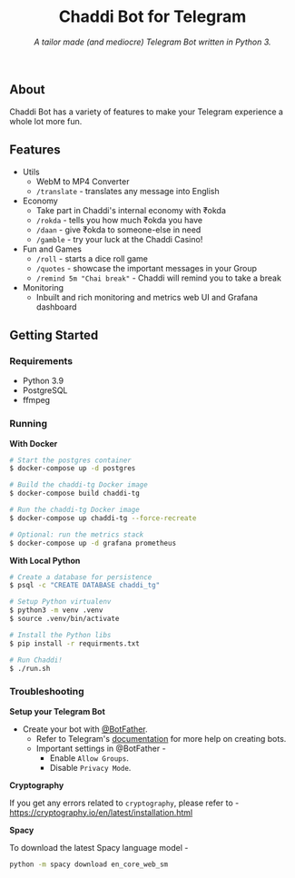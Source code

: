 <h1 align="center">
    Chaddi Bot for Telegram
</h1>
<div align="center">
<em>
    A tailor made (and mediocre) Telegram Bot written in Python 3.
</em> 
<br> <br> <br>
</div>

## About

Chaddi Bot has a variety of features to make your Telegram experience a whole lot more fun.

## Features

- Utils
  - WebM to MP4 Converter
  - `/translate` - translates any message into English
- Economy
  - Take part in Chaddi's internal economy with ₹okda
  - `/rokda` - tells you how much ₹okda you have
  - `/daan` - give ₹okda to someone-else in need
  - `/gamble` - try your luck at the Chaddi Casino!
- Fun and Games
  - `/roll` - starts a dice roll game
  - `/quotes` - showcase the important messages in your Group
  - `/remind 5m "Chai break"` - Chaddi will remind you to take a break
- Monitoring
  - Inbuilt and rich monitoring and metrics web UI and Grafana dashboard

## Getting Started

### Requirements

- Python 3.9
- PostgreSQL
- ffmpeg

### Running

**With Docker**

```bash
# Start the postgres container
$ docker-compose up -d postgres

# Build the chaddi-tg Docker image
$ docker-compose build chaddi-tg

# Run the chaddi-tg Docker image
$ docker-compose up chaddi-tg --force-recreate

# Optional: run the metrics stack
$ docker-compose up -d grafana prometheus
```

**With Local Python**

```bash
# Create a database for persistence
$ psql -c "CREATE DATABASE chaddi_tg"

# Setup Python virtualenv
$ python3 -m venv .venv
$ source .venv/bin/activate

# Install the Python libs
$ pip install -r requirments.txt

# Run Chaddi!
$ ./run.sh
```

### Troubleshooting

**Setup your Telegram Bot**

- Create your bot with [@BotFather](https://telegram.me/botfather).
  - Refer to Telegram's [documentation](https://core.telegram.org/bots#3-how-do-i-create-a-bot) for more help on creating bots.
  - Important settings in @BotFather -
    - Enable `Allow Groups`.
    - Disable `Privacy Mode`.

**Cryptography**

If you get any errors related to `cryptography`, please refer to - https://cryptography.io/en/latest/installation.html

**Spacy**

To download the latest Spacy language model -

```bash
python -m spacy download en_core_web_sm
```
